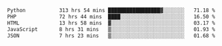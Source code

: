 <!--START_SECTION:waka-->

```txt
Python           313 hrs 54 mins █████████████████▓░░░░░░░   71.18 %
PHP              72 hrs 44 mins  ████░░░░░░░░░░░░░░░░░░░░░   16.50 %
HTML             13 hrs 58 mins  ▓░░░░░░░░░░░░░░░░░░░░░░░░   03.17 %
JavaScript       8 hrs 31 mins   ▒░░░░░░░░░░░░░░░░░░░░░░░░   01.93 %
JSON             7 hrs 23 mins   ▒░░░░░░░░░░░░░░░░░░░░░░░░   01.68 %
```

<!--END_SECTION:waka-->
